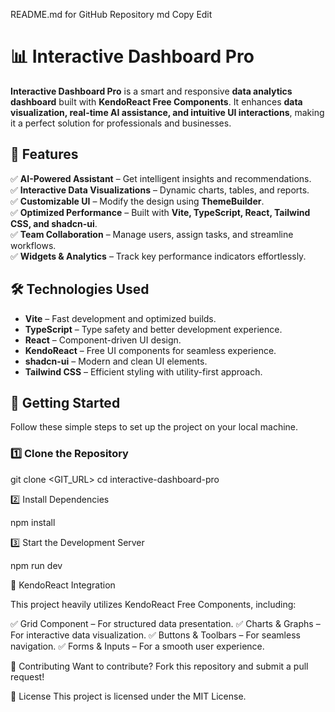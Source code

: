 README.md for GitHub Repository
md
Copy
Edit
# 📊 Interactive Dashboard Pro  

**Interactive Dashboard Pro** is a smart and responsive **data analytics dashboard** built with **KendoReact Free Components**. It enhances **data visualization, real-time AI assistance, and intuitive UI interactions**, making it a perfect solution for professionals and businesses.  

## 🚀 Features  

✅ **AI-Powered Assistant** – Get intelligent insights and recommendations.  
✅ **Interactive Data Visualizations** – Dynamic charts, tables, and reports.  
✅ **Customizable UI** – Modify the design using **ThemeBuilder**.  
✅ **Optimized Performance** – Built with **Vite, TypeScript, React, Tailwind CSS, and shadcn-ui**.  
✅ **Team Collaboration** – Manage users, assign tasks, and streamline workflows.  
✅ **Widgets & Analytics** – Track key performance indicators effortlessly.  

## 🛠️ Technologies Used  

- **Vite** – Fast development and optimized builds.  
- **TypeScript** – Type safety and better development experience.  
- **React** – Component-driven UI design.  
- **KendoReact** – Free UI components for seamless experience.  
- **shadcn-ui** – Modern and clean UI elements.  
- **Tailwind CSS** – Efficient styling with utility-first approach.  


## 🚀 Getting Started  

Follow these simple steps to set up the project on your local machine.  

### **1️⃣ Clone the Repository**  

git clone <GIT_URL>
cd interactive-dashboard-pro

2️⃣ Install Dependencies

  npm install

3️⃣ Start the Development Server

  npm run dev

  
📌 KendoReact Integration

This project heavily utilizes KendoReact Free Components, including:

✅ Grid Component – For structured data presentation.
✅ Charts & Graphs – For interactive data visualization.
✅ Buttons & Toolbars – For seamless navigation.
✅ Forms & Inputs – For a smooth user experience.

🌟 Contributing
Want to contribute? Fork this repository and submit a pull request!

📜 License
This project is licensed under the MIT License.
